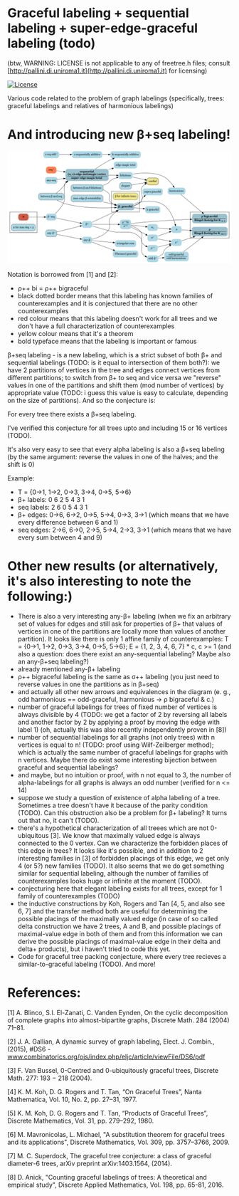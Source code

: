 # Graceful labeling + sequential labeling + super-edge-graceful labeling (todo)

(btw, WARNING: LICENSE is not applicable to any of freetree.h files; consult [http://pallini.di.uniroma1.it](http://pallini.di.uniroma1.it) for licensing)

[![License](http://img.shields.io/:license-mit-blue.svg)](http://doge.mit-license.org)


Various code related to the problem of graph labelings (specifically, trees: graceful labelings and relatives of harmonious labelings)

# And introducing new β+seq labeling!
![Tree labelings](/diagram/tree_labelings.png)

Notation is borrowed from [1] and [2]:
* ρ++ bi = ρ++ bigraceful
* black dotted border means that this labeling has known families of counterexamples and it is conjectured that there are no other counterexamples
* red colour means that this labeling doesn't work for all trees and we don't have a full characterization of counterexamples
* yellow colour means that it's a theorem
* bold typeface means that the labeling is important or famous

β+seq labeling - is a new labeling, which is a strict subset of both β+ and sequential labelings (TODO: is it equal to intersection of them both?): we have 2 partitions of vertices in the tree and edges connect vertices from different partitions; to switch from β+ to seq and vice versa we "reverse" values in one of the partitions and shift them (mod number of vertices) by appropriate value (TODO: i guess this value is easy to calculate, depending on the size of partitions). And so the conjecture is:

For every tree there exists a β+seq labeling.

I've verified this conjecture for all trees upto and including 15 or 16 vertices (TODO).

It's also very easy to see that every alpha labeling is also a β+seq labeling (by the same argument: reverse the values in one of the halves; and the shift is 0)

Example:
* T = {0->1, 1->2, 0->3, 3->4, 0->5, 5->6}
* β+ labels: 0 6 2 5 4 3 1
* seq labels: 2 6 0 5 4 3 1
* β+ edges: 0->6, 6->2, 0->5, 5->4, 0->3, 3->1 (which means that we have every difference between 6 and 1)
* seq edges: 2->6, 6->0, 2->5, 5->4, 2->3, 3->1 (which means that we have every sum between 4 and 9)

# Other new results (or alternatively, it's also interesting to note the following:)
* There is also a very interesting any-β+ labeling (when we fix an arbitrary set of values for edges and still ask for properties of β+ that values of vertices in one of the partitions are locally more than values of another partition). It looks like there is only 1 affine family of counterexamples: T = {0->1, 1->2, 0->3, 3->4, 0->5, 5->6}; E = {1, 2, 3, 4, 6, 7} * c, c >= 1 (and also a question: does there exist an any-sequential labeling? Maybe also an any-β+seq labeling?)
* already mentioned any-β+ labeling
* ρ++ bigraceful labeling is the same as σ++ labeling (you just need to reverse values in one the partitions as in β+seq)
* and actually all other new arrows and equivalences in the diagram (e. g., odd harmonious == odd-graceful, harmonious -> ρ bigraceful & c.)
* number of graceful labelings for trees of fixed number of vertices is always divisible by 4 (TODO: we get a factor of 2 by reversing all labels and another factor by 2 by applying a proof by moving the edge with label 1) (oh, actually this was also recently independently proven in [8])
* number of sequential labelings for all graphs (not only trees) with n vertices is equal to n! (TODO: proof using Wilf-Zeilberger method); which is actually the same number of graceful labelings for graphs with n vertices. Maybe there do exist some interesting bijection between graceful and sequential labelings?
* and maybe, but no intuition or proof, with n not equal to 3, the number of alpha-labelings for all graphs is always an odd number (verified for n <= 14)
* suppose we study a question of existence of alpha labeling of a tree. Sometimes a tree doesn't have it because of the parity condition (TODO). Can this obstruction also be a problem for β+ labeling? It turns out that no, it can't (TODO).
* there's a hypothetical characterization of all treees which are not 0-ubiquitous [3]. We know that maximally valued edge is always connected to the 0 vertex. Can we characterize the forbidden places of this edge in trees? It looks like it's possible, and in addition to 2 interesting families in [3] of forbidden placings of this edge, we get only 4 (or 5?) new families (TODO). It also seems that we do get something similar for sequential labeling, although the number of families of counterexamples looks huge or infinite at the moment (TODO).
* conjecturing here that elegant labeling exists for all trees, except for 1 family of counterexamples (TODO)
* the inductive constructions by Koh, Rogers and Tan [4, 5, and also see 6, 7] and the transfer method both are useful for determining the possible placings of the maximally valued edge (in case of so called delta construction we have 2 trees, A and B, and possible placings of maximal-value edge in both of them and from this information we can derive the possible placings of maximal-value edge in their delta and delta+ products), but i haven't tried to code this yet.
* Code for graceful tree packing conjecture, where every tree recieves a similar-to-graceful labeling (TODO). And more!
# References:

[1]  A. Blinco, S.I. El-Zanati, C. Vanden Eynden, On the cyclic decomposition of complete graphs into almost-bipartite graphs, Discrete Math. 284 (2004) 71–81.

[2] J. A. Gallian, A dynamic survey of graph labeling, Elect. J. Combin., (2015), #DS6 - www.combinatorics.org/ojs/index.php/eljc/article/viewFile/DS6/pdf

[3] F. Van Bussel, 0-Centred and 0-ubiquitously graceful trees, Discrete Math. 277: 193 − 218 (2004).

[4] K. M. Koh, D. G. Rogers and T. Tan, “On Graceful Trees”, Nanta Mathematica, Vol. 10, No. 2, pp. 27–31, 1977.

[5] K. M. Koh, D. G. Rogers and T. Tan, “Products of Graceful Trees”, Discrete Mathematics, Vol. 31, pp. 279–292, 1980.

[6] M. Mavronicolas, L. Michael, "A substitution theorem for graceful trees and its applications", Discrete Mathematics, Vol. 309, pp. 3757–3766, 2009.

[7] M. C. Superdock, The graceful tree conjecture: a class of graceful diameter-6 trees, arXiv preprint arXiv:1403.1564, (2014).

[8] D. Anick, "Counting graceful labelings of trees: A theoretical and empirical study", Discrete Applied Mathematics, Vol. 198, pp. 65-81, 2016.
